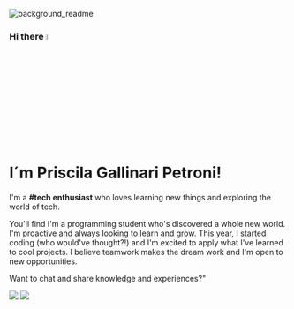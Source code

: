 ![background_readme](https://github.com/user-attachments/assets/7be1d75e-2e87-43b2-aff4-5bb4bf1faec4)

### Hi there <a href="https://www.gautamkrishnar.com/"><img src="https://media.giphy.com/media/hvRJCLFzcasrR4ia7z/giphy.gif" width="5%"></a>

  # I´m Priscila Gallinari Petroni!

  I'm a **#tech enthusiast** who loves learning new things and exploring the world of tech.
  
  You'll find I'm a programming student who's discovered a whole new world. I'm proactive and always looking to learn and grow. This year, I started coding (who would've thought?!) and I'm excited to apply what I've learned to cool projects. I believe teamwork makes the dream work and I'm open to new opportunities.

  Want to chat and share knowledge and experiences?"

  <div>
  <a href = "mailto:gallinari@gmail.com"><img loading="lazy" src="https://img.shields.io/badge/Gmail-D14836?style=for-the-badge&logo=gmail&logoColor=white" target="_blank"></a>
  <a href="[https://www.linkedin.com/in/joaooliveiradigital/](https://www.linkedin.com/in/priscila-gallinari-petroni-08438214/)" target="_blank"><img loading="lazy" src="https://img.shields.io/badge/-LinkedIn-%230077B5?style=for-the-badge&logo=linkedin&logoColor=white" target="_blank"></a>   
  </div>

